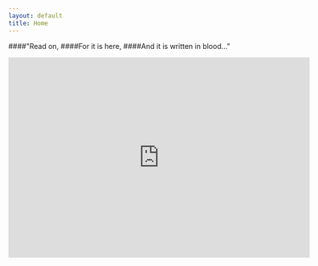 ```yaml
---
layout: default
title: Home       
---
```


####"Read on,
####For it is here,
####And it is written in blood..."

<iframe width="600" height="400" src="https://www.youtube.com/embed/vnOUZN5Wsn4" frameborder="0" allowfullscreen></iframe>
